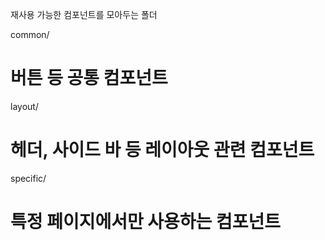 재사용 가능한 컴포넌트를 모아두는 폴더

common/
# 버튼 등 공통 컴포넌트

layout/
# 헤더, 사이드 바 등 레이아웃 관련 컴포넌트

specific/
# 특정 페이지에서만 사용하는 컴포넌트